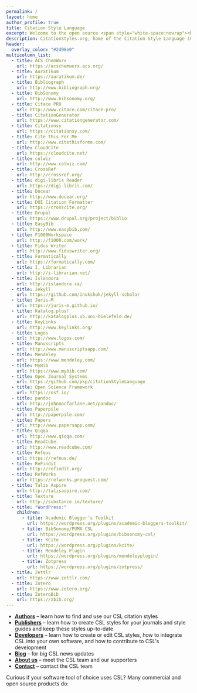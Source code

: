 ```yaml
---
permalink: /
layout: home
author_profile: true
title: Citation Style Language
excerpt: Welcome to the open source <span style="white-space:nowrap"><b>Citation Style Language</b></span> (CSL) project! Our goal is to facilitate scholarly publishing by automating the formatting of citations and bibliographies. We develop the Citation Style Language and maintain a crowdsourced repository with over 9000 free CSL citation styles.
description: CitationStyles.org, home of the Citation Style Language (CSL), a popular open XML-based language to describe the formatting of citations and bibliographies.
header:
  overlay_color: "#2d98e0"
multicolumn_list:
  - title: ACS ChemWorx
    url: https://acschemworx.acs.org/
  - title: Auratikum
    url: https://auratikum.de/
  - title: Bibliograph
    url: http://www.bibliograph.org/
  - title: BibSonomy
    url: http://www.bibsonomy.org/
  - title: Citace PRO
    url: http://www.citace.com/citace-pro/
  - title: CitationGenerator
    url: https://www.citationgenerator.com/
  - title: Citationsy
    url: https://citationsy.com/
  - title: Cite This For Me
    url: http://www.citethisforme.com/
  - title: CloudCite
    url: https://cloudcite.net/
  - title: colwiz
    url: http://www.colwiz.com/
  - title: CrossRef
    url: http://crossref.org/
  - title: digi-libris Reader
    url: https://digi-libris.com/
  - title: Docear
    url: http://www.docear.org/
  - title: DOI Citation Formatter
    url: https://crosscite.org/
  - title: Drupal
    url: https://www.drupal.org/project/biblio
  - title: EasyBib
    url: http://www.easybib.com/
  - title: F1000Workspace
    url: http://f1000.com/work/
  - title: Fidus Writer
    url: http://www.fiduswriter.org/
  - title: Formatically
    url: https://formatically.com/
  - title: I, Librarian
    url: http://i-librarian.net/
  - title: Islandora
    url: http://islandora.ca/
  - title: Jekyll
    url: https://github.com/inukshuk/jekyll-scholar
  - title: Juris-M
    url: https://juris-m.github.io/
  - title: Katalog.plus!
    url: http://katalogplus.ub.uni-bielefeld.de/
  - title: KeyLinks
    url: http://www.keylinks.org/
  - title: Logos
    url: http://www.logos.com/
  - title: Manuscripts
    url: http://www.manuscriptsapp.com/
  - title: Mendeley
    url: https://www.mendeley.com/
  - title: MyBib
    url: https://www.mybib.com/
  - title: Open Journal Systems
    url: https://github.com/pkp/citationStyleLanguage
  - title: Open Science Framework
    url: https://osf.io/
  - title: pandoc
    url: http://johnmacfarlane.net/pandoc/
  - title: Paperpile
    url: http://paperpile.com/
  - title: Papers
    url: http://www.papersapp.com/
  - title: Qiqqa
    url: http://www.qiqqa.com/
  - title: ReadCube
    url: http://www.readcube.com/
  - title: Refeus
    url: https://refeus.de/
  - title: ReFindit
    url: http://refindit.org/
  - title: RefWorks
    url: https://refworks.proquest.com/
  - title: Talis Aspire
    url: http://talisaspire.com/
  - title: Texture
    url: http://substance.io/texture/
  - title: "WordPress:"
    children:
      - title: Academic Blogger’s Toolkit
        url: https://wordpress.org/plugins/academic-bloggers-toolkit/
      - title: BibSonomy/PUMA CSL
        url: https://wordpress.org/plugins/bibsonomy-csl/
      - title: KCite
        url: https://wordpress.org/plugins/kcite/
      - title: Mendeley Plugin
        url: https://wordpress.org/plugins/mendeleyplugin/
      - title: Zotpress
        url: https://wordpress.org/plugins/zotpress/
  - title: Zettlr
    url: https://www.zettlr.com/
  - title: Zotero
    url: https://www.zotero.org/
  - title: ZoteroBib
    url: https://zbib.org/
---
```


* **[Authors](/authors/)** &ndash; learn how to find and use our CSL citation styles
* **[Publishers](/publishers/)** &ndash; learn how to create CSL styles for your journals and style guides and keep these styles up-to-date
* **[Developers](/developers/)** &ndash; learn how to create or edit CSL styles, how to integrate CSL into your own software, and how to contribute to CSL's development
* **[Blog](/blog/)** &ndash; for big CSL news updates
* **[About us](/about/)** &ndash; meet the CSL team and our supporters
* **[Contact](/contact/)** &ndash; contact the CSL team

Curious if your software tool of choice uses CSL? Many commercial and open source products do:

